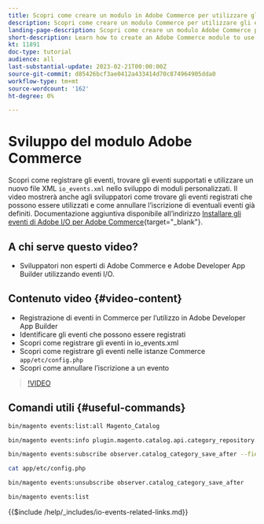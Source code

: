 ```yaml
---
title: Scopri come creare un modulo in Adobe Commerce per utilizzare gli eventi.
description: Scopri come creare un modulo Commerce per utilizzare gli eventi.
landing-page-description: Scopri come creare un modulo Adobe Commerce per utilizzare gli eventi.
short-description: Learn how to create an Adobe Commerce module to use events.
kt: 11891
doc-type: tutorial
audience: all
last-substantial-update: 2023-02-21T00:00:00Z
source-git-commit: d85426bcf3ae0412a433414d70c874964905dda0
workflow-type: tm+mt
source-wordcount: '162'
ht-degree: 0%

---
```



# Sviluppo del modulo Adobe Commerce

Scopri come registrare gli eventi, trovare gli eventi supportati e utilizzare un nuovo file XML `io_events.xml` nello sviluppo di moduli personalizzati. Il video mostrerà anche agli sviluppatori come trovare gli eventi registrati che possono essere utilizzati e come annullare l’iscrizione di eventuali eventi già definiti. Documentazione aggiuntiva disponibile all’indirizzo [Installare gli eventi di Adobe I/O per Adobe Commerce](https://developer.adobe.com/commerce/events/get-started/installation/){target="_blank"}.

## A chi serve questo video?

* Sviluppatori non esperti di Adobe Commerce e Adobe Developer App Builder utilizzando eventi I/O.

## Contenuto video {#video-content}

* Registrazione di eventi in Commerce per l’utilizzo in Adobe Developer App Builder
* Identificare gli eventi che possono essere registrati
* Scopri come registrare gli eventi in io_events.xml
* Scopri come registrare gli eventi nelle istanze Commerce `app/etc/config.php`
* Scopri come annullare l’iscrizione a un evento

>[!VIDEO](https://video.tv.adobe.com/v/3415802?quality=12&learn=on)

## Comandi utili {#useful-commands}

```bash
bin/magento events:list:all Magento_Catalog

bin/magento events:info plugin.magento.catalog.api.category_repository.save

bin/magento events:subscribe observer.catalog_category_save_after --fields=entity_id --fields=parent_id

cat app/etc/config.php

bin/magento events:unsubscribe observer.catalog_category_save_after

bin/magento events:list
```

{{$include /help/_includes/io-events-related-links.md}}
